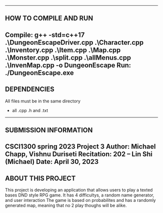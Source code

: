 ------------------------
HOW TO COMPILE AND RUN
------------------------
Compile: g++ -std=c++17 .\DungeonEscapeDriver.cpp .\Character.cpp .\Inventory.cpp .\Item.cpp .\Map.cpp .\Monster.cpp .\split.cpp .\allMenus.cpp .\InvenMap.cpp -o DungeonEscape
Run: ./DungeonEscape.exe
------------------------
DEPENDENCIES
------------------------
All files must be in the same directory
 - all .cpp .h and .txt
------------------------
SUBMISSION INFORMATION
------------------------
CSCI1300 spring 2023 Project 3
Author: Michael Chapp, Vishnu Duriseti
Recitation: 202 – Lin Shi (Michael)
Date: April 30, 2023
------------------------
ABOUT THIS PROJECT
------------------------
This project is developing an application that allows users to play a texted bases DND style RPG game.
It has 4 difficultys, a random name generator, and user interaction
The game is based on probabilites and has a randomly generated map, 
meaning that no 2 play thoughs will be alike.